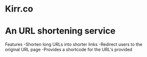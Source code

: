 # Kirr.co
# An URL shortening service 

Features
-Shorten long URLs into shorter links
-Redirect users to the original URL page
-Provides a shortcode for the URL's provided
